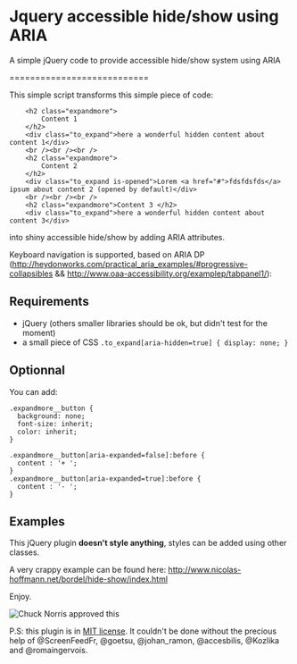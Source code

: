 Jquery accessible hide/show using ARIA
=================================

A simple jQuery code to provide accessible hide/show system using ARIA

===========================

This simple script transforms this simple piece of code:

```
    <h2 class="expandmore">
    	Content 1
    </h2> 
    <div class="to_expand">here a wonderful hidden content about content 1</div>
    <br /><br /><br />
    <h2 class="expandmore">
    	Content 2
    </h2> 
    <div class="to_expand is-opened">Lorem <a href="#">fdsfdsfds</a> ipsum about content 2 (opened by default)</div>
    <br /><br /><br />
    <h2 class="expandmore">Content 3 </h2>
    <div class="to_expand">here a wonderful hidden content about content 3</div>
```

into shiny accessible hide/show by adding ARIA attributes. 

Keyboard navigation is supported, based on ARIA DP (http://heydonworks.com/practical_aria_examples/#progressive-collapsibles && http://www.oaa-accessibility.org/examplep/tabpanel1/):

## Requirements

- jQuery (others smaller libraries should be ok, but didn't test for the moment)
- a small piece of CSS `` .to_expand[aria-hidden=true] { display: none; } ``

## Optionnal

You can add:

```
.expandmore__button {
  background: none;
  font-size: inherit;
  color: inherit;
}

.expandmore__button[aria-expanded=false]:before {
  content : '+ ';
}
.expandmore__button[aria-expanded=true]:before {
  content : '- ';
}
```

## Examples
 
This jQuery plugin __doesn't style anything__, styles can be added using other classes.

A very crappy example can be found here: http://www.nicolas-hoffmann.net/bordel/hide-show/index.html 

Enjoy.

<img src="http://www.nicolas-hoffmann.net/bordel/chuck-norris1.jpg" alt="Chuck Norris approved this" />

P.S: this plugin is in [MIT license](https://github.com/nico3333fr/jquery-accessible-tabs-aria/blob/master/LICENSE). It couldn't be done without the precious help of @ScreenFeedFr, @goetsu, @johan_ramon, @accesbilis, @Kozlika and @romaingervois.
